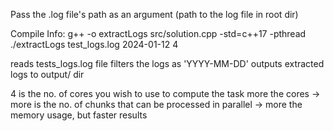 Pass the .log file's path as an argument (path to the log file in root dir)

Compile Info: 
g++ -o extractLogs src/solution.cpp -std=c++17 -pthread
./extractLogs test_logs.log 2024-01-12 4

reads tests_logs.log file 
filters the logs as 'YYYY-MM-DD'
outputs extracted logs to output/ dir

4 is the no. of cores you wish to use to compute the task
more the cores -> more is the no. of chunks that can be processed in parallel -> more the memory usage, but faster results
